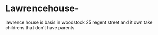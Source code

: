 # Lawrencehouse-

lawrence house is basis in woodstock 25 regent street and it own take childrens that don't have parents 
